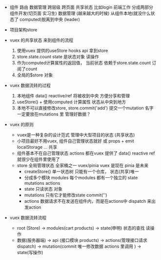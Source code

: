 - 组件 路由 数据管理
   跨层级 跨页面 共享状态 比如login
   前端工作 分成两部分
   组件开发(切页面 实习生)
   数据管理 (越来越大的时候) 从组件本地(就没什么状态了   computed)脱离到中央 (leader)
- 项目架构store
- vuex 的共享状态 来到组件的流程
   1. 使用vuex 提供的useStore hooks api 拿到store
   2. store.state.count state 是状态对象 读操作
   3. 作为computed计算属性的返回值， 当前状态
      依赖于store.state.count 订阅了count
   4. 全局的$store 对象

- vuex 数据流转的过程
   1. 本地组件 data() reactive/ref 将被收到中央 方便分享和管理
   2. useStore() + 使用computed 计算属性  状态从中央到地方
   3. 本地不可以直接修改store, store.commit('add')
      提交一个mutation 名字一定要放在mutations 里
      管理好数据？

- vuex 的原则
   - vuex是一种复杂的设计范式 管理中大型项目的状态 (共享状态)
   - 小项目最好不用vuex, 组件自己管理状态就好 或 props + emit 
   localStorage ... 共享
   - 组件基本不在自己管理状态
      actions 都在vuex 提供了
      data() reactive ref 就很少在组件里使用了
   - store 全局管理状态
      全家桶之一 vuex/pinia   vuex 是现在 pinia 是未来
      - createStore() 单一状态树 只能有一个仓库， 状态(共享)唯一
      - 分成多个模块 modules 
         每个modules 都有一个独立的 state mutations actions
      - state 只读状态  对象
      - mutations 只有它才能修改state commit('')
      - actions 数据请求不在发送在组件内，而是在actions中
         dispatch 来出发action
- vuex 数据流转流程
   - root (Store) -> modules(cart  products) -> state(申明) 状态的查找 读操作
   - 数据(服务器端) -> api (接口模块 products) -> actions(管理接口请求 dispatch) -> mutation(commit 唯一修改数据 actions 里调用 ) -> state(写操作) 